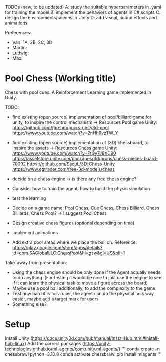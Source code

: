 TODOs (new, to be updated)
A: study the suitable hyperparameters in .yaml for training the model
B: implement the behaviors of agents in C# scripts
C: design the environments/scenes in Unity
D: add visual, sound effects and animations

Preferences:
- Van: 1A, 2B, 2C, 3D
- Martin:
- Ludwig:
- Max:


# Pool Chess (Working title)

Chess with pool cues. A Reinforcement Learning game implemented in Unity. 

TODO:
* find existing (open source) implementation of pool/billiard game for unity, to inspire the control mechanism 
-> Resources Pool game Unity:
https://github.com/fgrehm/pucrs-unity3d-pool
https://www.youtube.com/watch?v=2nHh9vzTW_Y

* find existing (open source) implementation of (3D) chessboard, to inspire the assets
-> Resources Chess game Unity:
https://www.youtube.com/watch?v=FtGy7J8XD90
https://assetstore.unity.com/packages/3d/props/chess-pieces-board-70092
https://github.com/SacuL/3D-Chess-Unity
https://www.cgtrader.com/free-3d-models/chess

* decide on a chess engine -> is there any free chess engine?
* Consider how to train the agent, how to build the physic simulation 
* test the learning
* Decide on a game name: Pool Chess, Cue Chess, Chess Billiard, Chess Billiards, Chess Pool? -> I suggest Pool Chess
* Design creative chess figures (optional depending on time)
* Implement animations
* Add extra pool areas where we place the ball on. Reference: https://play.google.com/store/apps/details?id=com.SAGlobalLLC.ChessPool&hl=gsw&gl=US&pli=1

Take-away from presentation:
* Using the chess engine should be only done if the Agent actually needs to do anything. (For testing it would be nice to just use the engine to see if it can learn the physical task to move a figure across the board)
* Maybe use a pool ball additionally, to add the complexity to the game
* Test how hard it is for a user, the agent can do the physical task way easier, maybe add a target mark for users
* Something else?

# Setup
Install Unity (https://docs.unity3d.com/hub/manual/InstallHub.html#install-hub-linux)
Add the correct packages (https://unity-technologies.github.io/ml-agents/com.unity.ml-agents/)
'''
conda create -n chessbrawl python=3.10.8
conda activate chessbrawl
pip install mlagents
'''
